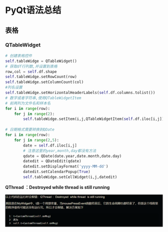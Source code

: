 # PyQt语法总结

## 表格

### QTableWidget

```python
# 创建表格控件
self.tableWidge = QTableWidget()
# 获取df行列数,并设置到表格
row,col = self.df.shape
self.tableWidge.setRowCount(row)
self.tableWidge.setColumnCount(col)
#列名设置
self.tableWidge.setHorizontalHeaderLabels(self.df.columns.tolist())
# 数字或者字符串,使用QTableWidgetItem
# 前两列为文件名和样本名
for i in range(row):
	for j in range(2):
		self.tableWidge.setItem(i,j,QTableWidgetItem(self.df.iloc[i,j]))

# 日期格式需要转换到QDate
for i in range(row):
	for j in range(2,5):
		date = self.df.iloc[i,j]
        # 注意这里的year,month,day都没有方法
		qdate = QDate(date.year,date.month,date.day)
		datedit = QDateEdit(qdate)
		datedit.setDisplayFormat('yyyy-MM-dd')
		datedit.setCalendarPopup(True)
		self.tableWidge.setCellWidget(i,j,datedit)
```

**QThread ：Destroyed while thread is still running**

![image-20201020180747749](../../picture/image-20201020180747749.png)